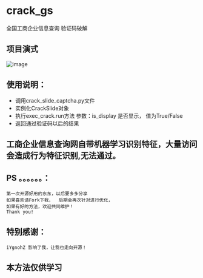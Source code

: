 # crack_gs
全国工商企业信息查询 验证码破解

## 项目演式
![image](https://github.com/ever391/crack_gs/blob/master/crack.gif)


## 使用说明：
- 调用crack_slide_captcha.py文件
- 实例化CrackSlide对象
- 执行exec_crack.run方法 参数：is_display 是否显示， 值为True/False
- 返回通过验证码以后的结果


## 工商企业信息查询网自带机器学习识别特征，大量访问会造成行为特征识别,无法通过。

## PS  。。。。。。：
    第一次开源好用的东东，以后要多多分享
    如果喜欢请Fork下我，  后期会再次针对进行优化，
    如果有好的方法，欢迎共同维护！
    Thank you!

## 特别感谢：
    iYgnohZ 影响了我，让我也走向开源！

## 本方法仅供学习